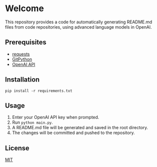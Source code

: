 

# Welcome 
This repository provides a code for automatically generating README.md files from code repositories, using advanced language models in OpenAI.

## Prerequisites
- [requests](https://pypi.org/project/requests/)
- [GitPython](https://pypi.org/project/GitPython/)
- [OpenAI API](https://openai.com/api/)

## Installation 
```
pip install -r requirements.txt
```

## Usage

1. Enter your OpenAI API key when prompted.
2. Run `python main.py`.
3. A README.md file will be generated and saved in the root directory.
4. The changes will be committed and pushed to the repository.

## License 
[MIT](https://choosealicense.com/licenses/mit/)